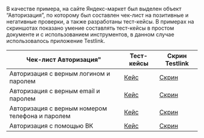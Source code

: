 В качестве примера, на сайте Яндекс-маркет был выделен объект “Авторизация”, по которому был составлен чек-лист на позитивные и негативные проверки, а также разработаны тест-кейсы. 
В примерах на скриншотах показано умение составлять тест-кейсы в простом документе и с использованием инструментов, в данном случае использовалось приложение Testlink.

|Чек-лист Авторизация"                        |Тест-кейсы    |Скрин Testlink|
|------------------------                     |-------  |----- |
|Авторизация с верным логином и паролем |[Кейс](https://mega.nz/file/Ej5xmCIK#DDZXPjW1NNR3bZ1q7FDBWNCEu2ELTQIAWT9t3B8XYls)|[Скрин](https://mega.nz/file/5yxyUaaQ#m-AVRb1Wh2kMpBJHwMqYqFgT4jxoBmJak5R_Xt24sLk)
|Авторизация с верным email и паролем|[Кейс](https://mega.nz/file/4v4S0IgL#Vm3gLnAGbCySfknIPLZn9h6s8Kc_-wbp8lxgDQIcsHU)|[Скрин](https://mega.nz/file/omJzRBRC#_Y1qLxALTVEY72mePuOub3wo5CTL2suMChBGvlioJho)
|Авторизация с верным номером телефона и паролем|[Кейс](https://mega.nz/file/pzYklZIB#BIIDKgy1jfKU6BO8rknU0tgkbvfnDLw0lE6dT0begr8)|[Скрин](https://mega.nz/file/syISjAjY#09hmZGUo6ASyIpyqiYHnm7amt7Qs8bXvpqjgXKQaEb4)
|Авторизация с помощью ВК|[Кейс](https://mega.nz/file/oqJCSAhL#A1Yb2_R7w-KGM2VUWyCP0klhPY0dwmjNa3VhbqN10Ss)|[Скрин](https://mega.nz/file/JrADFaBJ#Jr8vOGUSOE9twxwYX8-mXUneBxbVeImVip3sAfjPvCE)



